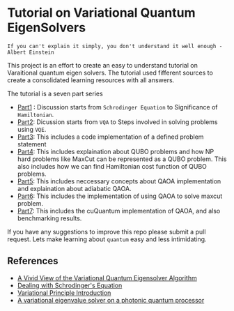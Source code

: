 # Tutorial on Variational Quantum EigenSolvers

`If you can't explain it simply, you don't understand it well enough - Albert Einstein`

This project is an effort to create an easy to understand tutorial on Varaitional quantum eigen solvers. 
The tutorial used fifferent sources to create a consolidated learning resources with all answers.

The tutorial is a seven part series
- [Part1](https://github.com/tinaoberoi/Tutorial_VQE/blob/main/part1_tutorial.ipynb) : Discussion starts from `Schrodinger Equation` to Significance of `Hamiltonian`.
- [Part2](https://github.com/tinaoberoi/Tutorial_VQE/blob/main/part2_tutorial.ipynb): Dicussion starts from `VQA` to Steps involved in solving problems using `VQE`.
- [Part3](https://github.com/tinaoberoi/Tutorial_VQE/blob/main/part3_tutorial.ipynb): This includes a code implementation of a defined problem statement
- [Part4](https://github.com/tinaoberoi/Tutorial_VQE/blob/main/part4_tutorial.ipynb): This includes explaination about QUBO problems and how NP hard problems like MaxCut can be represented as a QUBO problem. This also includes how we can find Hamiltonian cost function of QUBO problems.
- [Part5](https://github.com/tinaoberoi/Tutorial_VQE/blob/main/part5_tutorial.ipynb): This includes neccessary concepts about QAOA implementation and explaination about adiabatic QAOA.
- [Part6](https://github.com/tinaoberoi/Tutorial_VQE/blob/main/part6_tutorial.ipynb): This includes the implementation of using QAOA to solve maxcut problem.
- [Part7](https://github.com/tinaoberoi/Tutorial_VQE/blob/main/part7_tutorial.ipynb): This includes the cuQuantum implementation of QAOA, and also benchmarking results.
  
If you have any suggestions to improve this repo please submit a pull request. 
Lets make learning about `quantum` easy and less intimidating.

## References
- [A Vivid View of the Variational Quantum Eigensolver Algorithm](https://austinjhunt.medium.com/ground-states-help-to-simulanalyzing-and-implementing-variational-quantum-eigensolver-vqe-with-62ec0331b741)
- [Dealing with Schrodinger's Equation](https://www.youtube.com/watch?v=tlTMgt11_J0)
- [Variational Principle Introduction](https://www.youtube.com/watch?v=EhHk2M5sQ_c)
- [A variational eigenvalue solver on a photonic quantum processor](https://www.nature.com/articles/ncomms5213)